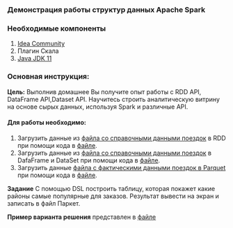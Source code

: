 ### Демонстрация работы структур данных Apache Spark 

### Необходимые компоненты
1) [Idea Community](https://www.jetbrains.com/idea/download)
2) Плагин Скала
3) [Java JDK 11](https://www.oracle.com/java/technologies/javase-jdk11-downloads.html)

### Основная инструкция:

**Цель:** Выполнив домашнее Вы получите опыт работы с RDD API, DataFrame API,Dataset API. Научитесь строить аналитическую витрину на основе сырых данных, используя Spark и различные API.

#### Для работы необходимо:
1) Загрузить данные из [файла со справочными данными поездок](src/main/resources/data/taxi_zones.csv) в RDD при помощи кода в [файле](src/main/scala/rdd_df_ds/TestRDD.scala).
2) Загрузить данные из [файла со справочными данными поездок](src/main/resources/data/taxi_zones.csv) в DafaFrame и DataSet при помощи кода в [файле](src/main/scala/rdd_df_ds/TestDataFrameDataSet.scala).
3) Загрузить данные [файла с фактическими данными поездок в Parquet](src/main/resources/data/yellow_taxi_jan_25_2018)
при помощи кода в [файле](src/main/scala/DataApi/DataApi.scala).

**Задание**
С помощью DSL построить таблицу, которая покажет какие районы самые популярные для заказов. Результат вывести на экран и записать в файл Паркет.

**Пример варианта решения** представлен в [файле](src/main/scala/rdd_df_ds/DSLResult.scala)

